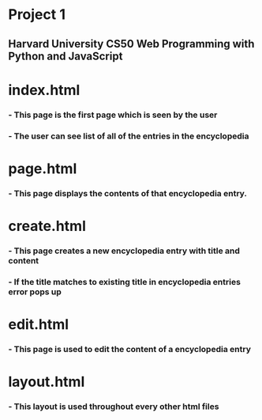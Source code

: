 # Project 1

## Harvard University CS50 Web Programming with Python and JavaScript

# index.html

### - This page is the first page which is seen by the user
### - The user can see list of all of the entries in the encyclopedia


# page.html

### - This page displays the contents of that encyclopedia entry.

# create.html

### - This page creates a new encyclopedia entry with title and content 
### - If the title matches to existing title in encyclopedia entries error pops up

# edit.html

### - This page is used to edit the content of a encyclopedia entry

# layout.html

### - This layout is used throughout every other html files
